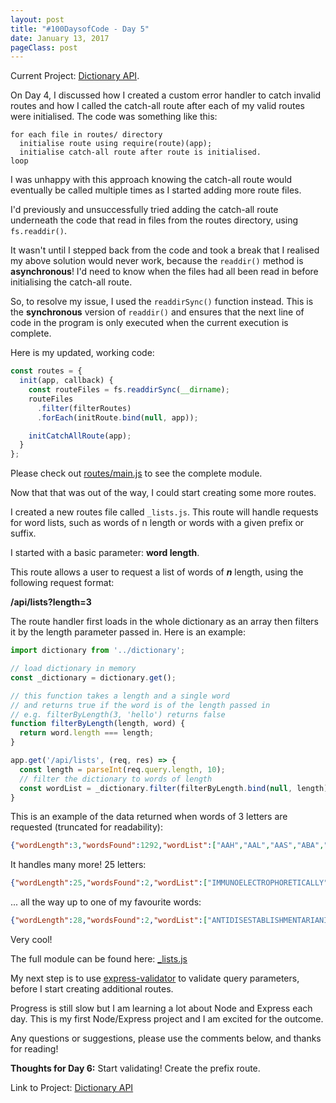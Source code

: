 ```yaml
---
layout: post
title: "#100DaysofCode - Day 5"
date: January 13, 2017
pageClass: post
---
```


Current Project: [Dictionary API](https://github.com/lyndseybrowning/dictionary-api).

On Day 4, I discussed how I created a custom error handler to catch invalid routes and how I called the catch-all route after each of my valid routes were initialised. The code was something like this:

```
for each file in routes/ directory
  initialise route using require(route)(app);
  initialise catch-all route after route is initialised.
loop
```

I was unhappy with this approach knowing the catch-all route would eventually be called multiple times as I started adding more route files.

I'd previously and unsuccessfully tried adding the catch-all route underneath the code that read in files from the routes directory, using ```fs.readdir()```.

It wasn't until I stepped back from the code and took a break that I realised my above solution would never work, because the ```readdir()``` method is **asynchronous**! I'd need to know when the files had all been read in before initialising the catch-all route.

So, to resolve my issue, I used the ```readdirSync()``` function instead. This is the **synchronous** version of ```readdir()``` and ensures that the next line of code in the program is only executed when the current execution is complete.

Here is my updated, working code:

```javascript
const routes = {
  init(app, callback) {
    const routeFiles = fs.readdirSync(__dirname);
    routeFiles
      .filter(filterRoutes)
      .forEach(initRoute.bind(null, app));

    initCatchAllRoute(app);
  }
};
```

Please check out [routes/main.js](https://github.com/lyndseybrowning/dictionary-api/blob/master/src/routes/main.js) to see the complete module.

Now that that was out of the way, I could start creating some more routes.

I created a new routes file called ```_lists.js```. This route will handle requests for word lists, such as words of n length or words with a given prefix or suffix.

I started with a basic parameter: **word length**.

This route allows a user to request a list of words of ***n*** length, using the following request format:

**/api/lists?length=3**

The route handler first loads in the whole dictionary as an array then filters it by the length parameter passed in. Here is an example:

```javascript
import dictionary from '../dictionary';

// load dictionary in memory
const _dictionary = dictionary.get();

// this function takes a length and a single word
// and returns true if the word is of the length passed in
// e.g. filterByLength(3, 'hello') returns false
function filterByLength(length, word) {
  return word.length === length;
}

app.get('/api/lists', (req, res) => {
  const length = parseInt(req.query.length, 10);
  // filter the dictionary to words of length
  const wordList = _dictionary.filter(filterByLength.bind(null, length));
}
```

This is an example of the data returned when words of 3 letters are requested (truncated for readability):

```json
{"wordLength":3,"wordsFound":1292,"wordList":["AAH","AAL","AAS","ABA","ABB","ABO","ABS","ABY", "..."]}
```

It handles many more! 25 letters:

```json
{"wordLength":25,"wordsFound":2,"wordList":["IMMUNOELECTROPHORETICALLY","PHOSPHATIDYLETHANOLAMINES"]}
```

... all the way up to one of my favourite words:

```json
{"wordLength":28,"wordsFound":2,"wordList":["ANTIDISESTABLISHMENTARIANISM","ETHYLENEDIAMINETETRAACETATES"]}
```

Very cool!

The full module can be found here: [_lists.js](https://github.com/lyndseybrowning/dictionary-api/blob/master/src/routes/_lists.js)

My next step is to use [express-validator](https://github.com/ctavan/express-validator) to validate query parameters, before I start creating additional routes.

Progress is still slow but I am learning a lot about Node and Express each day. This is my first Node/Express project and I am excited for the outcome.

Any questions or suggestions, please use the comments below, and thanks for reading!

**Thoughts for Day 6:** Start validating! Create the prefix route.

Link to Project: [Dictionary API](https://github.com/lyndseybrowning/dictionary-api)
